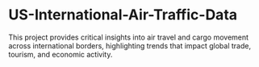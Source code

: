 # US-International-Air-Traffic-Data
This project provides critical insights into air travel and cargo movement across international borders, highlighting trends that impact global trade, tourism, and economic activity.
